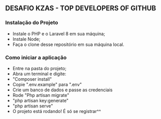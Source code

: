 ## DESAFIO KZAS - TOP DEVELOPERS OF GITHUB

### Instalação do Projeto
- Instale o PHP e o Laravel 8 em sua máquina;
- Instale Node;
- Faça o clone desse repositório em sua máquina local.


### Como iniciar a aplicação
- Entre na pasta do projeto;
- Abra um terminal e digite:
- "Composer install"
- Copie ".env.example" para ".env"
- Crie um banco de dados e passe as credenciais
- Rode "Php artisan migrate"
- "php artisan key:generate"
- "php artisan serve"
- O projeto está rodando! É só se registrar^^

